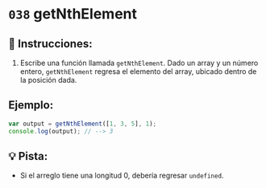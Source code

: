 # `038` getNthElement

## 📝 Instrucciones:

1. Escribe una función llamada `getNthElement`. Dado un array y un número entero, `getNthElement` regresa el elemento del array, ubicado dentro de la posición dada.

## Ejemplo:

```Javascript
var output = getNthElement([1, 3, 5], 1);
console.log(output); // --> 3
```

## 💡 Pista:

+ Si el arreglo tiene una longitud 0, debería regresar `undefined`.
